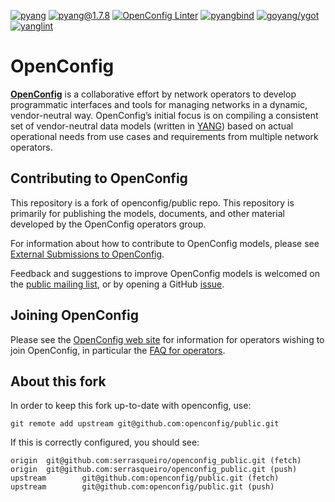[![pyang](https://storage.googleapis.com/artifacts.disco-idea-817.appspot.com/compatibility-badges/openconfig-public:pyang.svg)](https://storage.googleapis.com/artifacts.disco-idea-817.appspot.com/compatibility-badges/openconfig-public:pyang.html)
[![pyang@1.7.8](https://storage.googleapis.com/artifacts.disco-idea-817.appspot.com/compatibility-badges/openconfig-public:pyang@1.7.8.svg)](https://storage.googleapis.com/artifacts.disco-idea-817.appspot.com/compatibility-badges/openconfig-public:pyang@1.7.8.html)
[![OpenConfig Linter](https://storage.googleapis.com/artifacts.disco-idea-817.appspot.com/compatibility-badges/openconfig-public:oc-pyang.svg)](https://storage.googleapis.com/artifacts.disco-idea-817.appspot.com/compatibility-badges/openconfig-public:oc-pyang.html)
[![pyangbind](https://storage.googleapis.com/artifacts.disco-idea-817.appspot.com/compatibility-badges/openconfig-public:pyangbind.svg)](https://storage.googleapis.com/artifacts.disco-idea-817.appspot.com/compatibility-badges/openconfig-public:pyangbind.html)
[![goyang/ygot](https://storage.googleapis.com/artifacts.disco-idea-817.appspot.com/compatibility-badges/openconfig-public:goyang-ygot.svg)](https://storage.googleapis.com/artifacts.disco-idea-817.appspot.com/compatibility-badges/openconfig-public:goyang-ygot.html)
[![yanglint](https://storage.googleapis.com/artifacts.disco-idea-817.appspot.com/compatibility-badges/openconfig-public:yanglint.svg)](https://storage.googleapis.com/artifacts.disco-idea-817.appspot.com/compatibility-badges/openconfig-public:yanglint.html)

# OpenConfig

[**OpenConfig**](http://www.openconfig.net) is a collaborative effort by network
operators to develop programmatic interfaces and tools for managing networks in
a dynamic, vendor-neutral way.  OpenConfig’s initial focus is on compiling a
consistent set of vendor-neutral data models (written in
[YANG](http://datatracker.ietf.org/doc/rfc6020/)) based on actual operational
needs from use cases and requirements from multiple network operators.

## Contributing to OpenConfig

This repository is a fork of openconfig/public repo.
This repository is primarily for publishing the models, documents, and other
material developed by the OpenConfig operators group.

For information about how to contribute to OpenConfig models, please
see [External Submissions to OpenConfig](doc/external-contributions-guide.md).

Feedback and suggestions to improve OpenConfig models is welcomed on the
[public mailing list](https://groups.google.com/forum/?hl=en#!forum/netopenconfig),
or by opening a GitHub [issue](https://github.com/openconfig/public/issues).

## Joining OpenConfig

Please see the [OpenConfig web site](http://www.openconfig.net) for information
for operators wishing to join OpenConfig, in particular the
[FAQ for operators](http://openconfig.net/docs/faq-for-operators/).

## About this fork

In order to keep this fork up-to-date with openconfig, use:
````
git remote add upstream git@github.com:openconfig/public.git
````

If this is correctly configured, you should see:
````
origin  git@github.com:serrasqueiro/openconfig_public.git (fetch)
origin  git@github.com:serrasqueiro/openconfig_public.git (push)
upstream        git@github.com:openconfig/public.git (fetch)
upstream        git@github.com:openconfig/public.git (push)
````

